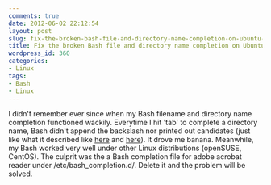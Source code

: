 ```yaml
---
comments: true
date: 2012-06-02 22:12:54
layout: post
slug: fix-the-broken-bash-file-and-directory-name-completion-on-ubuntu-linux
title: Fix the broken Bash file and directory name completion on Ubuntu Linux
wordpress_id: 360
categories:
- Linux
tags:
- Bash
- Linux
---
```


I didn't remember ever since when my Bash filename and directory name completion functioned wackily. Everytime I hit 'tab' to complete a directory name, Bash didn't append the backslash nor printed out candidates (just like what it described like [here](http://ubuntuforums.org/showthread.php?t=1053832) and [here](http://timlabath.com/words/2011/05/10/ubuntu-11-04-and-broken-bash-completion/)). It drove me banana. Meanwhile, my Bash worked very well under other Linux distributions (openSUSE, CentOS). The culprit was the a Bash completion file for adobe acrobat reader under /etc/bash_completion.d/. Delete it and the problem will be solved.
